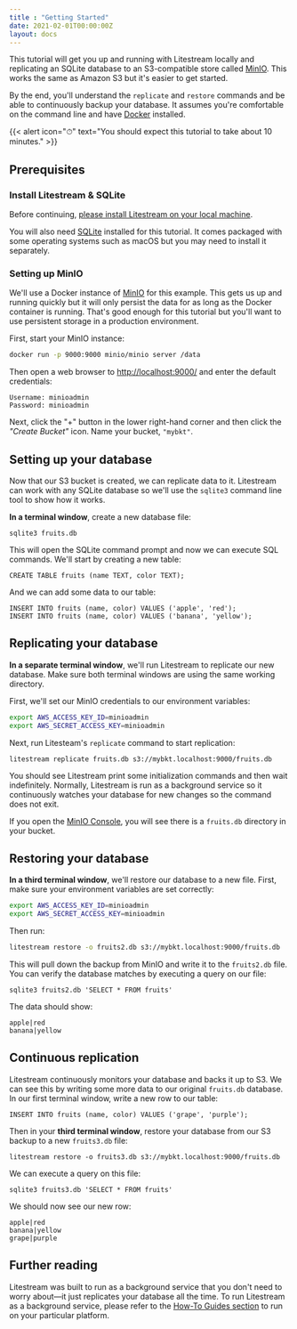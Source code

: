 ```yaml
---
title : "Getting Started"
date: 2021-02-01T00:00:00Z
layout: docs
---
```


This tutorial will get you up and running with Litestream locally and
replicating an SQLite database to an S3-compatible store called
[MinIO](https://min.io/). This works the same as Amazon S3 but it's easier to
get started.

By the end, you'll understand the `replicate` and `restore` commands and be able
to continuously backup your database. It assumes you're comfortable on the
command line and have [Docker](https://www.docker.com/) installed.

{{< alert icon="⏱" text="You should expect this tutorial to take about 10 minutes." >}}


## Prerequisites

### Install Litestream & SQLite

Before continuing, [please install Litestream on your local machine](/install).

You will also need [SQLite](https://sqlite.org/) installed for this tutorial. It
comes packaged with some operating systems such as macOS but you may need to
install it separately.


### Setting up MinIO

We'll use a Docker instance of [MinIO](https://min.io/) for this example. This
gets us up and running quickly but it will only persist the data for as long as
the Docker container is running. That's good enough for this tutorial but you'll
want to use persistent storage in a production environment.

First, start your MinIO instance:

```sh
docker run -p 9000:9000 minio/minio server /data
```

Then open a web browser to <a href="http://localhost:9000/" target="_blank">http://localhost:9000/</a>
and enter the default credentials:

```
Username: minioadmin
Password: minioadmin
```

Next, click the "+" button in the lower right-hand corner and then click the
_"Create Bucket"_ icon. Name your bucket, `"mybkt"`.


## Setting up your database

Now that our S3 bucket is created, we can replicate data to it. Litestream
can work with any SQLite database so we'll use the `sqlite3` command line tool
to show how it works.

**In a terminal window**, create a new database file:

```
sqlite3 fruits.db
```

This will open the SQLite command prompt and now we can execute SQL commands.
We'll start by creating a new table:

```
CREATE TABLE fruits (name TEXT, color TEXT);
```

And we can add some data to our table:

```
INSERT INTO fruits (name, color) VALUES ('apple', 'red');
INSERT INTO fruits (name, color) VALUES ('banana', 'yellow');
```

## Replicating your database

**In a separate terminal window**, we'll run Litestream to replicate our new
database. Make sure both terminal windows are using the same working directory.

First, we'll set our MinIO credentials to our environment variables:

```sh
export AWS_ACCESS_KEY_ID=minioadmin
export AWS_SECRET_ACCESS_KEY=minioadmin
```

Next, run Litesteam's `replicate` command to start replication:

```
litestream replicate fruits.db s3://mybkt.localhost:9000/fruits.db
```

You should see Litestream print some initialization commands and then wait
indefinitely. Normally, Litestream is run as a background service so it
continuously watches your database for new changes so the command does not exit.

If you open the [MinIO Console](http://localhost:9000/minio/mybkt/),
you will see there is a `fruits.db` directory in your bucket.


## Restoring your database

**In a third terminal window**, we'll restore our database to a new file. First, 
make sure your environment variables are set correctly:

```sh
export AWS_ACCESS_KEY_ID=minioadmin
export AWS_SECRET_ACCESS_KEY=minioadmin
```

Then run:

```sh
litestream restore -o fruits2.db s3://mybkt.localhost:9000/fruits.db
```

This will pull down the backup from MinIO and write it to the `fruits2.db` file.
You can verify the database matches by executing a query on our file:

```
sqlite3 fruits2.db 'SELECT * FROM fruits'
```

The data should show:

```
apple|red
banana|yellow
```


## Continuous replication

Litestream continuously monitors your database and backs it up to S3. We can
see this by writing some more data to our original `fruits.db` database. In our
first terminal window, write a new row to our table:

```
INSERT INTO fruits (name, color) VALUES ('grape', 'purple');
```

Then in your **third terminal window**, restore your database from our S3 backup
to a new `fruits3.db` file:

```
litestream restore -o fruits3.db s3://mybkt.localhost:9000/fruits.db
```

We can execute a query on this file:

```
sqlite3 fruits3.db 'SELECT * FROM fruits'
```

We should now see our new row:

```
apple|red
banana|yellow
grape|purple
```


## Further reading

Litestream was built to run as a background service that you don't need to worry
about—it just replicates your database all the time. To run Litestream as a
background service, please refer to the [How-To Guides section](/guides) to
run on your particular platform.

